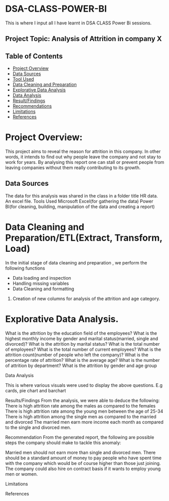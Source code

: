 # DSA-CLASS-POWER-BI
This is where I  input all I have learnt in DSA CLASS Power Bi sessions.

## Project Topic: Analysis of Attrition in company X 

## Table of Contents
- [Project Overview](#Project-Overview)
- [Data Sources](#Data-Sources)
- [Tool Used](#Tool-Used)
- [Data Cleaning and Preparation](#Data-Cleaning-and-Preparation)
- [Explorative Data Analysis](#Explorative-Data-Analysis)
- [Data Analysis](#Data-Analysis)
- [Result/Findings](#Result/Findings)
- [Recommendations](#Recommendations)
- [Limitations](#Limitations)
- [References](#References)

# Project Overview:
This project aims to reveal the reason for attrition in this company. In other words, it intends to find out why people leave the company and not stay to work for years. By analysing this report one can stall or prevent people from leaving companies without them really contributing to its growth. 


## Data Sources
The data for this analysis was shared in the class in a folder title HR data. An excel file.
Tools Used
Microsoft Excel(for gathering the data)
Power BI(for cleaning, building, manipulation of the data and creating a report)

# Data Cleaning and Preparation/ETL(Extract, Transform, Load)
In the initial stage of data cleaning and preparation , we perform the following functions

- Data loading and inspection
- Handling missing variables
- Data Cleaning and formatting
1. Creation of new columns for analysis of the attrition and age category.


# Explorative Data Analysis.

What is the attrition by the education field of the employees?
What is the highest monthly income by gender and marital status(married, single and divorced)?
What is the attrition by marital status?
What is the total number of employees?
What is the total number of current employees?
What is the attrition count(number of people who left the company)?
What is the percentage rate of attrition?
What is the average age?
What is the number of attrition by department?
What is the attrition by gender and age group

Data Analysis

This is where various visuals were used to display the above  questions.
E.g cards, pie chart and barchart 



Results/Findings
From the analysis, we were able to deduce the following:
There is high attrition rate among the males as compared to the females
There is high attrition rate among the young men between the age of 25-34
There is high attrition among the single men as compared to the married and divorced
The married men earn more income each month as compared to the single and divorced men.



Recommendation
From the generated report, the following are possible steps the company should make to tackle this anomaly:

Married men should not earn more than single and divorced men.
There should be a standard amount of money to pay people who have spent time with the company which would be of course higher than those just joining.
The company could also hire on contract basis if it wants to employ young men or women. 

Limitations

References
